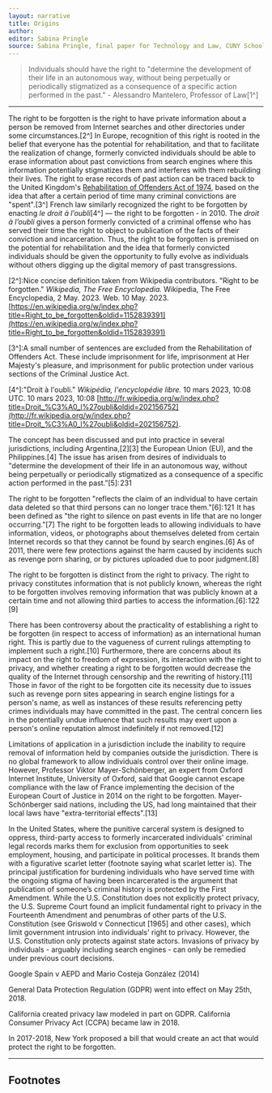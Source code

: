 ```yaml
---
layout: narrative
title: Origins
author:
editor: Sabina Pringle
source: Sabina Pringle, final paper for Technology and Law, CUNY School of Law, May 2023
---
```


> Individuals should have the right to "determine the development of their life in an autonomous way, without being perpetually or periodically stigmatized as a consequence of a specific action performed in the past." - Alessandro Mantelero, Professor of Law[1^]

[^1]: Mantelero, Alessandro, The EU Proposal for a General Data Protection Regulation and the Roots of the ‘Right to Be Forgotten’ (June 28, 2013). Computer Law & Security Review, Volume 29, Issue 3, June 2013, Pages 229–235, Available at SSRN: https://ssrn.com/abstract=2473151

---

The right to be forgotten is the right to have private information about a person be removed from Internet searches and other directories under some circumstances.[2^] In Europe, recognition of this right is rooted in the belief that everyone has the potential for rehabilitation, and that to facilitate the realization of change, formerly convicted individuals should be able to erase information about past convictions from search engines where this information potentially stigmatizes them and interferes with them rebuilding their lives. The right to erase records of past action can be traced back to the United Kingdom's [Rehabilitation of Offenders Act of 1974](https://www.legislation.gov.uk/ukpga/1974/53), based on the idea that after a certain period of time many criminal convictions are "spent".[3^] French law similarly recognized the right to be forgotten by enacting *le droit à l’oubli*[4^] — the right to be forgotten - in 2010. The *droit à l’oubli* gives a person formerly convicted of a criminal offense who has served their time the right to object to publication of the facts of their conviction and incarceration. Thus, the right to be forgotten is premised on the potential for rehabilitation and the idea that formerly convicted individuals should be given the opportunity to fully evolve as individuals without others digging up the digital memory of past transgressions.

[2^]:Nice concise definition taken from Wikipedia contributors. "Right to be forgotten." *Wikipedia, The Free Encyclopedia.* Wikipedia, The Free Encyclopedia, 2 May. 2023. Web. 10 May. 2023. [https://en.wikipedia.org/w/index.php?title=Right_to_be_forgotten&oldid=1152839391](https://en.wikipedia.org/w/index.php?title=Right_to_be_forgotten&oldid=1152839391)

[3^]:A small number of sentences are excluded from the Rehabilitation of Offenders Act. These include imprisonment for life, imprisonment at Her Majesty's pleasure, and imprisonment for public protection under various sections of the Criminal Justice Act.

[4^]:"Droit à l'oubli." *Wikipédia, l'encyclopédie libre.* 10 mars 2023, 10:08 UTC. 10 mars 2023, 10:08 [http://fr.wikipedia.org/w/index.php?title=Droit_%C3%A0_l%27oubli&oldid=202156752](http://fr.wikipedia.org/w/index.php?title=Droit_%C3%A0_l%27oubli&oldid=202156752).  

The concept has been discussed and put into practice in several jurisdictions, including Argentina,[2][3] the European Union (EU), and the Philippines.[4] The issue has arisen from desires of individuals to "determine the development of their life in an autonomous way, without being perpetually or periodically stigmatized as a consequence of a specific action performed in the past."[5]: 231 

The right to be forgotten "reflects the claim of an individual to have certain data deleted so that third persons can no longer trace them."[6]: 121  It has been defined as "the right to silence on past events in life that are no longer occurring."[7] The right to be forgotten leads to allowing individuals to have information, videos, or photographs about themselves deleted from certain Internet records so that they cannot be found by search engines.[6] As of 2011, there were few protections against the harm caused by incidents such as revenge porn sharing, or by pictures uploaded due to poor judgment.[8]

The right to be forgotten is distinct from the right to privacy. The right to privacy constitutes information that is not publicly known, whereas the right to be forgotten involves removing information that was publicly known at a certain time and not allowing third parties to access the information.[6]: 122 [9]

There has been controversy about the practicality of establishing a right to be forgotten (in respect to access of information) as an international human right. This is partly due to the vagueness of current rulings attempting to implement such a right.[10] Furthermore, there are concerns about its impact on the right to freedom of expression, its interaction with the right to privacy, and whether creating a right to be forgotten would decrease the quality of the Internet through censorship and the rewriting of history.[11] Those in favor of the right to be forgotten cite its necessity due to issues such as revenge porn sites appearing in search engine listings for a person's name, as well as instances of these results referencing petty crimes individuals may have committed in the past. The central concern lies in the potentially undue influence that such results may exert upon a person's online reputation almost indefinitely if not removed.[12]

Limitations of application in a jurisdiction include the inability to require removal of information held by companies outside the jurisdiction. There is no global framework to allow individuals control over their online image. However, Professor Viktor Mayer-Schönberger, an expert from Oxford Internet Institute, University of Oxford, said that Google cannot escape compliance with the law of France implementing the decision of the European Court of Justice in 2014 on the right to be forgotten. Mayer-Schönberger said nations, including the US, had long maintained that their local laws have "extra-territorial effects".[13]

In the United States, where the punitive carceral system is designed to oppress, third-party access to formerly incarcerated individuals' criminal legal records marks them for exclusion from opportunities to seek employment, housing, and participate in political processes. It brands them with a figurative scarlet letter (footnote saying what scarlet letter is). The principal justification for burdening individuals who have served time with the ongoing stigma of having been incarcerated is the argument that publication of someone’s criminal history is protected by the First Amendment. While the U.S. Constitution does not explicitly protect privacy, the U.S. Supreme Court found an implicit fundamental right to privacy in the Fourteenth Amendment and penumbras of other parts of the U.S. Constitution (see Griswold v Connecticut [1965] and other cases), which limit government intrusion into individuals' right to privacy. However, the U.S. Constitution only protects against state actors. Invasions of privacy by individuals - arguably including search engines - can only be remedied under previous court decisions.

Google Spain v AEPD and Mario Costeja González (2014)

General Data Protection Regulation (GDPR) went into effect on May 25th, 2018.

California created privacy law modeled in part on GDPR. California Consumer Privacy Act (CCPA) became law in 2018.

In 2017-2018, New York proposed a bill that would create an act that would protect the right to be forgotten.

---

## Footnotes

